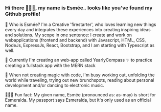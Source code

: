 ### Hi there 🙋🏼‍♀️, my name is Esmée.. looks like you've found my Github profile!

💬 Who is Esmée? 
I'm a Creative 'firestarter', who loves learning new things every day and integrates these experiences into creating inspiring ideas and solutions. My scope in one sentence: I create and work on webapplications (frontend and backend) with Javascript, HTML, CSS, NodeJs, ExpressJs, React, Bootstrap, and I am starting with Typescript as well. 

🌱 Currently I'm creating an web-app called YearlyCompass ✨ to practice creating a fullstack app with the MERN stack

🐝 When not creating magic with code, I'm busy working out, unfolding the world while traveling, trying out new brunchspots, reading about personal development and/or dancing to electronic music.

💁🏼‍♀️ Fun fact: My given name, Esmée (pronounced as: as-may) is short for Esmeralda. My passport says Esmeralda, but it's only used as an official name. 
